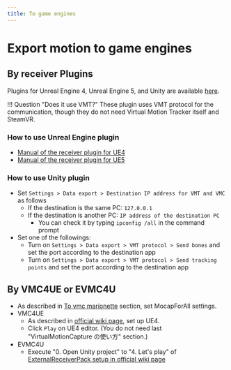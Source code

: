 ```yaml
---
title: To game engines
---
```


# Export motion to game engines

## By receiver Plugins

Plugins for Unreal Engine 4, Unreal Engine 5, and Unity are available [here](https://booth.pm/ja/items/3026430). 

!!! Question "Does it use VMT?"
    These plugin uses VMT protocol for the communication, though they do not need Virtual Motion Tracker itself and SteamVR. 

### How to use Unreal Engine plugin
- [Manual of the receiver plugin for UE4](https://github.com/Akiya-Research-Institute/MocapForAll-Receiver-Plugin-for-UE4/wiki)
- [Manual of the receiver plugin for UE5](https://github.com/Akiya-Research-Institute/MocapForAll-Receiver-Plugin-for-UE5/wiki)

### How to use Unity plugin
- Set `Settings > Data export > Destination IP address for VMT and VMC` as follows
    - If the destination is the same PC: `127.0.0.1`
    - If the destination is another PC: `IP address of the destination PC`
        - You can check it by typing `ipconfig /all` in the command prompt
- Set one of the followings:
    - Turn on `Settings > Data export > VMT protocol > Send bones` and set the port according to the destination app
    - Turn on `Settings > Data export > VMT protocol > Send tracking points` and set the port according to the destination app

## By VMC4UE or EVMC4U
- As described in [To vmc marionette](../to-vmc-marionette) section, set MocapForAll settings.
- VMC4UE
    - As described in [official wiki page](https://github.com/HAL9HARUKU/VMC4UE/wiki#ue4-の使い方), set up UE4.
    - Click `Play` on UE4 editor. (You do not need last  "VirtualMotionCapture の使い方" section.)
- EVMC4U
    - Execute "0. Open Unity project" to "4. Let's play" of [ExternalReceiverPack setup in official wiki page](https://github.com/gpsnmeajp/EasyVirtualMotionCaptureForUnity/wiki/How-to-use#externalreceiverpack-easy)